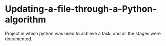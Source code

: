 # Updating-a-file-through-a-Python-algorithm
Project in which python was used to achieve a task, and all the stages were documented. 
